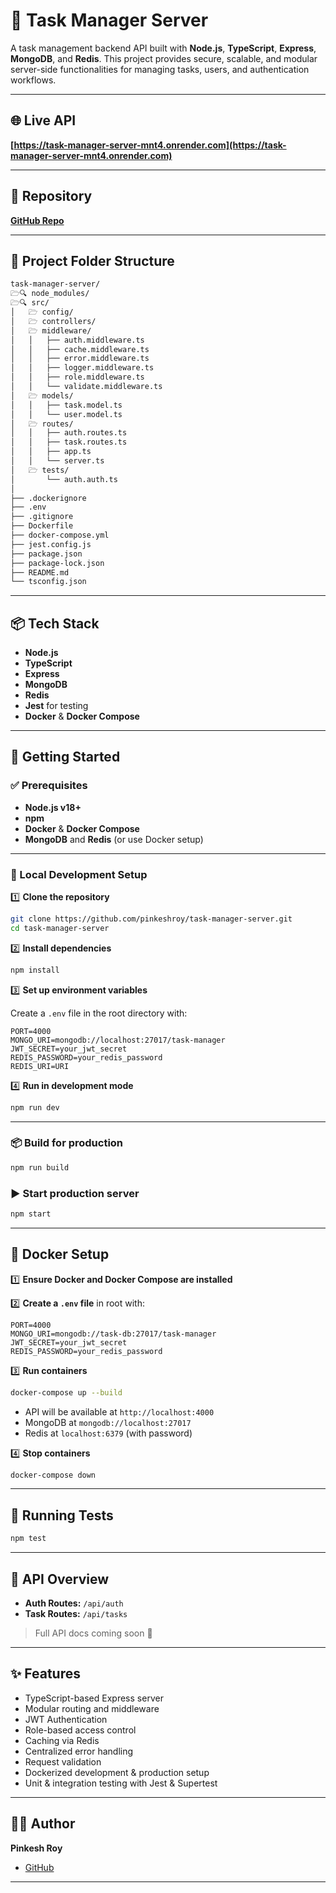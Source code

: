 # 📌 Task Manager Server

A task management backend API built with **Node.js**, **TypeScript**, **Express**, **MongoDB**, and **Redis**. This project provides secure, scalable, and modular server-side functionalities for managing tasks, users, and authentication workflows.

---

## 🌐 Live API

**[https://task-manager-server-mnt4.onrender.com](https://task-manager-server-mnt4.onrender.com)**

---

## 📂 Repository

**[GitHub Repo](https://github.com/pinkeshroy/task-manager-server.git)**

---

## 📁 Project Folder Structure

```bash
task-manager-server/
🗁🔍 node_modules/
🗁🔍 src/
│   🗁 config/
│   🗁 controllers/
│   🗁 middleware/
│   │   ├── auth.middleware.ts
│   │   ├── cache.middleware.ts
│   │   ├── error.middleware.ts
│   │   ├── logger.middleware.ts
│   │   ├── role.middleware.ts
│   │   └── validate.middleware.ts
│   🗁 models/
│   │   ├── task.model.ts
│   │   └── user.model.ts
│   🗁 routes/
│   │   ├── auth.routes.ts
│   │   ├── task.routes.ts
│   │   ├── app.ts
│   │   └── server.ts
│   🗁 tests/
│       └── auth.auth.ts
│
├── .dockerignore
├── .env
├── .gitignore
├── Dockerfile
├── docker-compose.yml
├── jest.config.js
├── package.json
├── package-lock.json
├── README.md
└── tsconfig.json
```

---

## 📦 Tech Stack

- **Node.js**
- **TypeScript**
- **Express**
- **MongoDB**
- **Redis**
- **Jest** for testing
- **Docker** & **Docker Compose**

---

## 🚀 Getting Started

### ✅ Prerequisites

- **Node.js v18+**
- **npm**
- **Docker** & **Docker Compose**
- **MongoDB** and **Redis** (or use Docker setup)

---

### 🔧 Local Development Setup

1️⃣ **Clone the repository**

```bash
git clone https://github.com/pinkeshroy/task-manager-server.git
cd task-manager-server
```

2️⃣ **Install dependencies**

```bash
npm install
```

3️⃣ **Set up environment variables**

Create a `.env` file in the root directory with:

```env
PORT=4000
MONGO_URI=mongodb://localhost:27017/task-manager
JWT_SECRET=your_jwt_secret
REDIS_PASSWORD=your_redis_password
REDIS_URI=URI
```

4️⃣ **Run in development mode**

```bash
npm run dev
```

---

### 📦 Build for production

```bash
npm run build
```

### ▶️ Start production server

```bash
npm start
```

---

## 🐳 Docker Setup

1️⃣ **Ensure Docker and Docker Compose are installed**

2️⃣ **Create a `.env` file** in root with:

```env
PORT=4000
MONGO_URI=mongodb://task-db:27017/task-manager
JWT_SECRET=your_jwt_secret
REDIS_PASSWORD=your_redis_password
```

3️⃣ **Run containers**

```bash
docker-compose up --build
```

- API will be available at `http://localhost:4000`
- MongoDB at `mongodb://localhost:27017`
- Redis at `localhost:6379` (with password)

4️⃣ **Stop containers**

```bash
docker-compose down
```

---

## 🔪 Running Tests

```bash
npm test
```

---

## 📖 API Overview

- **Auth Routes:** `/api/auth`
- **Task Routes:** `/api/tasks`

> Full API docs coming soon 🚀

---

## ✨ Features

- TypeScript-based Express server
- Modular routing and middleware
- JWT Authentication
- Role-based access control
- Caching via Redis
- Centralized error handling
- Request validation
- Dockerized development & production setup
- Unit & integration testing with Jest & Supertest

---

## 👨‍💻 Author

**Pinkesh Roy**

- [GitHub](https://github.com/pinkeshroy)

---